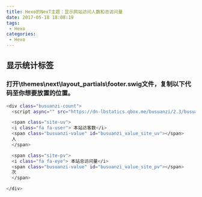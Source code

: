 ```yaml
---
title: Hexo的NexT主题：显示网站访问人数和总访问量
date: 2017-05-18 18:08:19
tags:
 - Hexo
categories:
 - Hexo
---
```


## 显示统计标签

### 打开\themes\next\layout\_partials\footer.swig文件，复制以下代码至你想要放置的位置。


``` bash
<div class="busuanzi-count">
  <script async="" src="https://dn-lbstatics.qbox.me/busuanzi/2.3/busuanzi.pure.mini.js"></script>

  <span class="site-uv">
  <i class="fa fa-user"> 本站访客数</i>
  <span class="busuanzi-value" id="busuanzi_value_site_uv"></span>
  人
  </span>

  <span class="site-pv">
  <i class="fa fa-eye"> 本站总访问量</i>
  <span class="busuanzi-value" id="busuanzi_value_site_pv"></span>
  次
  </span>

</div>
```

